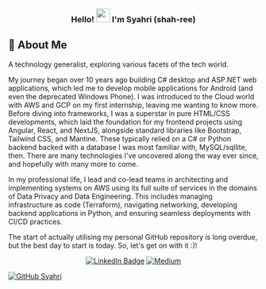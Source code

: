 <h3 align="center">
  Hello! <img src="https://media.giphy.com/media/hvRJCLFzcasrR4ia7z/giphy.gif" width="28"> I'm Syahri (shah-ree)
</h3>

## 📇 About Me
A technology generalist, exploring various facets of the tech world. 

My journey began over 10 years ago building C# desktop and ASP.NET web applications, which led me to develop mobile applications for Android (and even the deprecated Windows Phone). I was introduced to the Cloud world with AWS and GCP on my first internship, leaving me wanting to know more. Before diving into frameworks, I was a superstar in pure HTML/CSS developments, which laid the foundation for my frontend projects using Angular, React, and NextJS, alongside standard libraries like Bootstrap, Tailwind CSS, and Mantine. These typically relied on a C# or Python backend backed with a database I was most familiar with, MySQL/sqllite, then. There are many technologies I've uncovered along the way ever since, and hopefully with many more to come.

In my professional life, I lead and co-lead teams in architecting and implementing systems on AWS using its full suite of services in the domains of Data Privacy and Data Engineering. This includes managing infrastructure as code (Terraform), navigating networking, developing backend applications in Python, and ensuring seamless deployments with CI/CD practices. 

The start of actually utilising my personal GitHub repository is long overdue, but the best day to start is today. So, let's get on with it :)!

<p align="center">
  <a href="https://www.linkedin.com/in/syahriikram/"><img src="https://img.shields.io/badge/-LinkedIn-0077B5?style=flat-square&amp;labelColor=0077B5&amp;logo=LinkedIn&amp;link=https://www.linkedin.com/in/syahriikram/" alt="LinkedIn Badge"></a>
  <a href="https://medium.com/@syahriikram" ><img alt="Medium" src="https://img.shields.io/badge/-Medium-2EC866?style=flat-square&logo=Medium&logoColor=white"/></a>
</p

[![GitHub Syahri](https://img.shields.io/github/followers/syahriikram?label=follow&style=social)](https://github.com/syahriikram)
